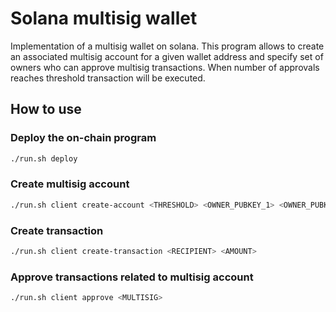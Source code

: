 # Solana multisig wallet

Implementation of a multisig wallet on solana. This program allows to create an associated multisig
account for a given wallet address and specify set of owners who can approve multisig transactions.
When number of approvals reaches threshold transaction will be executed.

## How to use

### Deploy the on-chain program

```bash
./run.sh deploy
```

### Create multisig account

```bash
./run.sh client create-account <THRESHOLD> <OWNER_PUBKEY_1> <OWNER_PUBKEY_2> ...
```

### Create transaction

```bash
./run.sh client create-transaction <RECIPIENT> <AMOUNT>
```

### Approve transactions related to multisig account

```bash
./run.sh client approve <MULTISIG>
```
